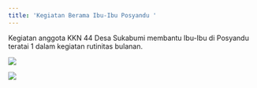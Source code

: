 ```yaml
---
title: 'Kegiatan Berama Ibu-Ibu Posyandu '
---
```


Kegiatan anggota KKN 44 Desa Sukabumi membantu Ibu-Ibu di Posyandu teratai 1 dalam kegiatan rutinitas bulanan.

![](/img/posyandu1.jpg)

![](/img/posyandu2.jpg)
